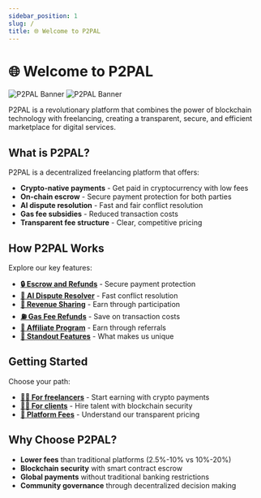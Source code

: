 ```yaml
---
sidebar_position: 1
slug: /
title: 🌐 Welcome to P2PAL
---
```


# 🌐 Welcome to P2PAL

<div className="hero-banner">
  <img 
    src="/img/p2pal-banner.jpeg" 
    alt="P2PAL Banner" 
    className="hero-banner-light"
  />
  <img 
    src="/img/p2pal-graphic.jpg" 
    alt="P2PAL Banner" 
    className="hero-banner-dark"
  />
</div>

P2PAL is a revolutionary platform that combines the power of blockchain technology with freelancing, creating a transparent, secure, and efficient marketplace for digital services.

## What is P2PAL?

P2PAL is a decentralized freelancing platform that offers:

- **Crypto-native payments** - Get paid in cryptocurrency with low fees
- **On-chain escrow** - Secure payment protection for both parties
- **AI dispute resolution** - Fast and fair conflict resolution
- **Gas fee subsidies** - Reduced transaction costs
- **Transparent fee structure** - Clear, competitive pricing

## How P2PAL Works

Explore our key features:

- **[🔒 Escrow and Refunds](how-p2pal-works/escrow-and-refunds)** - Secure payment protection
- **[🤖 AI Dispute Resolver](how-p2pal-works/ai-dispute-resolver)** - Fast conflict resolution
- **[💸 Revenue Sharing](how-p2pal-works/revenue-sharing)** - Earn through participation
- **[⛽ Gas Fee Refunds](how-p2pal-works/gas-fee-refunds)** - Save on transaction costs
- **[🤝 Affiliate Program](how-p2pal-works/affiliate-revenue-share-program)** - Earn through referrals
- **[🌟 Standout Features](how-p2pal-works/standout-features)** - What makes us unique

## Getting Started

Choose your path:

- **[👩‍💻 For freelancers](getting-started/for-freelancers)** - Start earning with crypto payments
- **[👨‍💻 For clients](getting-started/for-clients)** - Hire talent with blockchain security
- **[🧾 Platform Fees](getting-started/platform-fees)** - Understand our transparent pricing

## Why Choose P2PAL?

- **Lower fees** than traditional platforms (2.5%-10% vs 10%-20%)
- **Blockchain security** with smart contract escrow
- **Global payments** without traditional banking restrictions
- **Community governance** through decentralized decision making
